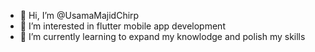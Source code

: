 - 👋 Hi, I’m @UsamaMajidChirp
- 👀 I’m interested in flutter mobile app development
- 🌱 I’m currently learning to expand my knowlodge and polish my skills


<!---
UsamaMajidChirp/UsamaMajidChirp is a ✨ special ✨ repository because its `README.md` (this file) appears on your GitHub profile.
You can click the Preview link to take a look at your changes.
--->
